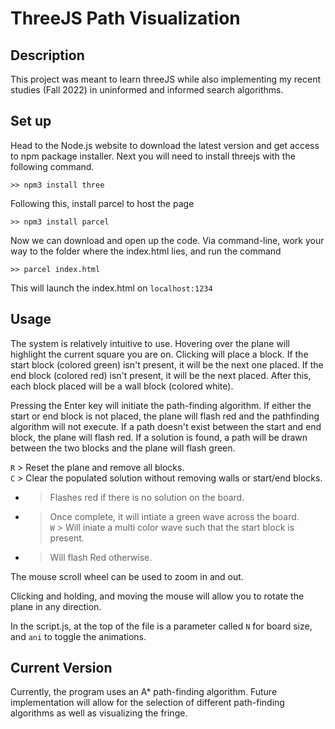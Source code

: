 # ThreeJS Path Visualization

## Description
This project was meant to learn threeJS while also implementing my recent studies (Fall 2022) in uninformed and informed search algorithms.
## Set up
Head to the Node.js website to download the latest version and get access to npm package installer. Next you will need to install threejs with the following command.

```>> npm3 install three```

Following this, install parcel to host the page

```>> npm3 install parcel```

Now we can download and open up the code. Via command-line, work your way to the folder where the index.html lies, and run the command 

```>> parcel index.html```

This will launch the index.html on ```localhost:1234```

## Usage
The system is relatively intuitive to use. Hovering over the plane will highlight the current square you are on. Clicking will place a block. If the start block (colored green) isn't present, it will be the next one placed. If the end block (colored red) isn't present, it will be the next placed. After this, each block placed will be a wall block (colored white).

Pressing the Enter key will initiate the path-finding algorithm. If either the start or end block is not placed, the plane will flash red and the pathfinding algorithm will not execute. If a path doesn't exist between the start and end block, the plane will flash red. If a solution is found, a path will be drawn between the two blocks and the plane will flash green. 

```R```  > Reset the plane and remove all blocks. <br/>
```C```  > Clear the populated solution without removing walls or start/end blocks.<br/>
-   > Flashes red if there is no solution on the board.<br/>
-   > Once complete, it will intiate a green wave across the board.<br/>
```W```  > Will iniate a multi color wave such that the start block is present.<br/>
-   > Will flash Red otherwise.<br/>

The mouse scroll wheel can be used to zoom in and out.

Clicking and holding, and moving the mouse will allow you to rotate the plane in any direction.

In the script.js, at the top of the file is a parameter called ```N``` for board size, and ```ani``` to toggle the animations.
## Current Version
Currently, the program uses an A* path-finding algorithm. Future implementation will allow for the selection of different path-finding algorithms as well as visualizing the fringe.
